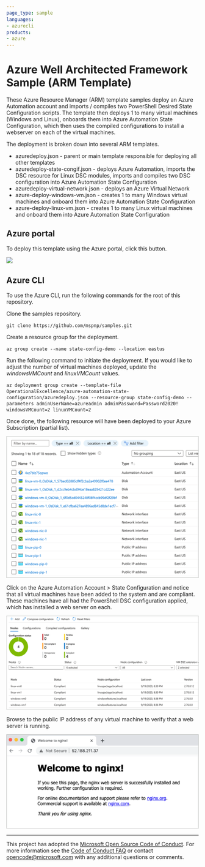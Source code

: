 ```yaml
---
page_type: sample
languages:
- azurecli
products:
- azure
---
```


# Azure Well Architected Framework Sample (ARM Template)

These Azure Resource Manager (ARM) template samples deploy an Azure Automation account and imports / compiles two PowerShell Desired State Configuration scripts. The template then deploys 1 to many virtual machines (Windows and Linux), onboards them into Azure Automation State Configuration, which then uses the compiled configurations to install a webserver on each of the virtual machines.

The deployment is broken down into several ARM templates.

- azuredeploy.json - parent or main template responsible for deploying all other templates
- azuredeploy-state-congif.json - deploys Azure Automation, imports the DSC resource for Linux DSC modules, imports and compiles two DSC configuration into Azure Automation State Configuration
- azuredeploy-virtual-network.json - deploys an Azure Virtual Network
- azure-deploy-windows-vm.json - creates 1 to many Windows virtual machines and onboard them into Azure Automation State Configuration
- azure-deploy-linux-vm.json - creates 1 to many Linux virtual machines and onboard them into Azure Automation State Configuration

## Azure portal

To deploy this template using the Azure portal, click this button.  

<a href="https://portal.azure.com/#create/Microsoft.Template/uri/https%3A%2F%2Fraw.githubusercontent.com%2Fmspnp%2Fsamples%2Fmaster%2FOperationalExcellence%2FSazure-automation-state-configuraton%2Fazuredeploy.json" target="_blank">
    <img src="http://azuredeploy.net/deploybutton.png"/>
</a>  

## Azure CLI

To use the Azure CLI, run the following commands for the root of this repository.

Clone the samples repository.

```azurecli
git clone https://github.com/mspnp/samples.git
```

Create a resource group for the deployment.

```azurecli
az group create --name state-config-demo --location eastus
```

Run the following command to initiate the deployment. If you would like to adjust the number of virtual machines deployed, update the *windowsVMCount* and *linuxVMCount* values.

```azurecli
az deployment group create --template-file OperationalExcellence/azure-automation-state-configuration/azuredeploy.json --resource-group state-config-demo --parameters adminUserName=azureadmin adminPassword=Password2020! windowsVMCount=2 linuxVMCount=2
```

Once done, the following resource will have been deployed to your Azure Subscription (partial list).

![Image of the resources deployed by ARM template as seen in the Azure Portal.](./images/dsc-resources.png)

Click on the Azure Automation Account > State Configuration and notice that all virtual machines have been added to the system and are compliant. These machines have all had the PowerShell DSC configuration applied, which has installed a web server on each.

![Image of DSC compliance results as seen in the Azure portal.](./images/dsc-results.png)

Browse to the public IP address of any virtual machine to verify that a web server is running.

![Image of an Nginx web server default page.](./images/webserver.png)

---

This project has adopted the [Microsoft Open Source Code of Conduct](https://opensource.microsoft.com/codeofconduct/). For more information see the [Code of Conduct FAQ](https://opensource.microsoft.com/codeofconduct/faq/) or contact [opencode@microsoft.com](mailto:opencode@microsoft.com) with any additional questions or comments.
